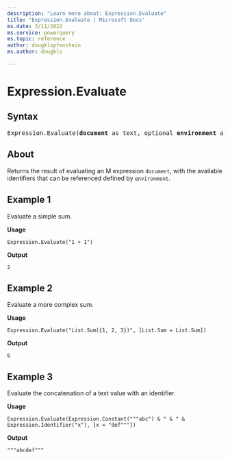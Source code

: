 ```yaml
---
description: "Learn more about: Expression.Evaluate"
title: "Expression.Evaluate | Microsoft Docs"
ms.date: 3/11/2022
ms.service: powerquery
ms.topic: reference
author: dougklopfenstein
ms.author: dougklo

---
```

# Expression.Evaluate

## Syntax

<pre>
Expression.Evaluate(<b>document</b> as text, optional <b>environment</b> as nullable record) as any
</pre>
  
## About

Returns the result of evaluating an M expression `document`, with the available identifiers that can be referenced defined by `environment`.

## Example 1

Evaluate a simple sum.

**Usage**

```powerquery-m
Expression.Evaluate("1 + 1")
```

**Output**

`2`

## Example 2

Evaluate a more complex sum.

**Usage**

```powerquery-m
Expression.Evaluate("List.Sum({1, 2, 3})", [List.Sum = List.Sum])
```

**Output**

`6`

## Example 3

Evaluate the concatenation of a text value with an identifier.

**Usage**

```powerquery-m
Expression.Evaluate(Expression.Constant("""abc") & " & " & Expression.Identifier("x"), [x = "def"""])
```

**Output**

`"""abcdef"""`
